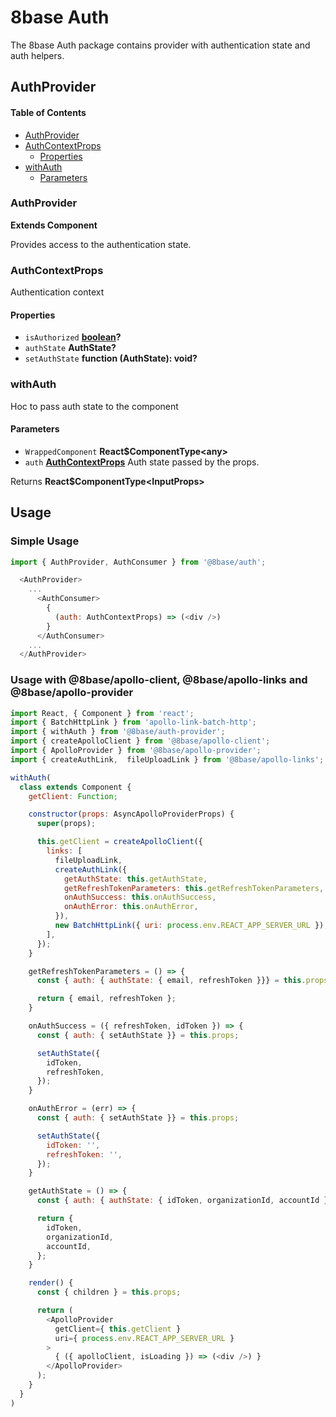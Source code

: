 # 8base Auth 

The 8base Auth package contains provider with authentication state and auth helpers.

## AuthProvider

<!-- Generated by documentation.js. Update this documentation by updating the source code. -->

#### Table of Contents

-   [AuthProvider](#authprovider)
-   [AuthContextProps](#authcontextprops)
    -   [Properties](#properties)
-   [withAuth](#withauth)
    -   [Parameters](#parameters)

### AuthProvider

**Extends Component**

Provides access to the authentication state.

### AuthContextProps

Authentication context

#### Properties

-   `isAuthorized` **[boolean](https://developer.mozilla.org/docs/Web/JavaScript/Reference/Global_Objects/Boolean)?** 
-   `authState` **AuthState?** 
-   `setAuthState` **function (AuthState): void?** 

### withAuth

Hoc to pass auth state to the component

#### Parameters

-   `WrappedComponent` **React$ComponentType&lt;any>** 
-   `auth` **[AuthContextProps](#authcontextprops)** Auth state passed by the props.

Returns **React$ComponentType&lt;InputProps>** 

## Usage

### Simple Usage

```js
import { AuthProvider, AuthConsumer } from '@8base/auth';

  <AuthProvider>
    ...
      <AuthConsumer>
        {
          (auth: AuthContextProps) => (<div />)
        }
      </AuthConsumer>
    ...  
  </AuthProvider>
```

### Usage with @8base/apollo-client, @8base/apollo-links and @8base/apollo-provider

```js
import React, { Component } from 'react';
import { BatchHttpLink } from 'apollo-link-batch-http';
import { withAuth } from '@8base/auth-provider';
import { createApolloClient } from '@8base/apollo-client';
import { ApolloProvider } from '@8base/apollo-provider';
import { createAuthLink,  fileUploadLink } from '@8base/apollo-links';

withAuth(
  class extends Component {
    getClient: Function;

    constructor(props: AsyncApolloProviderProps) {
      super(props);

      this.getClient = createApolloClient({
        links: [
          fileUploadLink,
          createAuthLink({
            getAuthState: this.getAuthState,
            getRefreshTokenParameters: this.getRefreshTokenParameters,
            onAuthSuccess: this.onAuthSuccess,
            onAuthError: this.onAuthError,
          }),
          new BatchHttpLink({ uri: process.env.REACT_APP_SERVER_URL }),
        ],
      });
    }

    getRefreshTokenParameters = () => {
      const { auth: { authState: { email, refreshToken }}} = this.props;

      return { email, refreshToken };
    }

    onAuthSuccess = ({ refreshToken, idToken }) => {
      const { auth: { setAuthState }} = this.props;

      setAuthState({
        idToken,
        refreshToken,
      });
    }

    onAuthError = (err) => {
      const { auth: { setAuthState }} = this.props;

      setAuthState({
        idToken: '',
        refreshToken: '',
      });
    }

    getAuthState = () => {
      const { auth: { authState: { idToken, organizationId, accountId }}} = this.props;

      return {
        idToken,
        organizationId,
        accountId,
      };
    }

    render() {
      const { children } = this.props;

      return (
        <ApolloProvider
          getClient={ this.getClient }
          uri={ process.env.REACT_APP_SERVER_URL }
        >
          { ({ apolloClient, isLoading }) => (<div />) }
        </ApolloProvider>
      );
    }
  }
)
```
